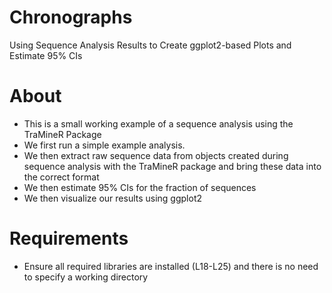 # Chronographs
Using Sequence Analysis Results to Create ggplot2-based Plots and Estimate 95% CIs

# About
* This is a small working example of a sequence analysis using the TraMineR Package
* We first run a simple example analysis.
* We then extract raw sequence data from objects created during sequence analysis with the TraMineR package and bring these data into the correct format
* We then estimate 95% CIs for the fraction of sequences
* We then visualize our results using ggplot2

# Requirements
* Ensure all required libraries are installed (L18-L25) and there is no need to specify a working directory 




